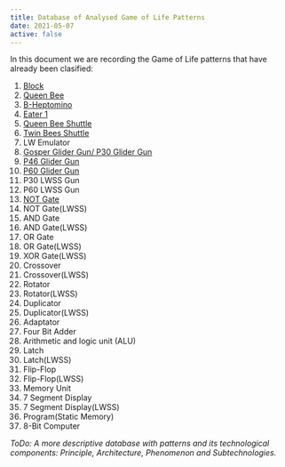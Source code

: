 ```yaml
---
title: Database of Analysed Game of Life Patterns
date: 2021-05-07
active: false
---
```


In this document we are recording the Game of Life patterns that have already been clasified:

1. [Block](https://galapagos.netlify.app/database/block) 
2. [Queen Bee](https://galapagos.netlify.app/database/queen_bee) 
3. [B-Heptomino](https://galapagos.netlify.app/database/b-heptomino/)
4. [Eater 1](https://galapagos.netlify.app/database/eater_1) 
5. [Queen Bee Shuttle](https://galapagos.netlify.app/database/queen_bee_shuttle)
6. [Twin Bees Shuttle](https://galapagos.netlify.app/database/twin_bees_shuttle)  
7. LW Emulator
8. [Gosper Glider Gun/ P30 Glider Gun](https://galapagos.netlify.app/database/gosper_glider_gun)
9. [P46 Glider Gun](https://galapagos.netlify.app/database/p46_glider_gun) 
10. [P60 Glider Gun](https://galapagos.netlify.app/database/p60_glider_gun)
11. P30 LWSS Gun 
12. P60 LWSS Gun 
13. [NOT Gate](https://galapagos.netlify.app/database/not_gate)
14. NOT Gate(LWSS)
15. AND Gate
16. AND Gate(LWSS)
17. OR Gate
18. OR Gate(LWSS)
19. XOR Gate(LWSS)
20. Crossover
21. Crossover(LWSS)
22. Rotator
23. Rotator(LWSS)
24. Duplicator
25. Duplicator(LWSS)
26. Adaptator
27. Four Bit Adder
28. Arithmetic and logic unit (ALU)
29. Latch
30. Latch(LWSS)
31. Flip-Flop
32. Flip-Flop(LWSS)
33. Memory Unit
34. 7 Segment Display
35. 7 Segment Display(LWSS)
36. Program(Static Memory)
37. 8-Bit Computer

*ToDo: A more descriptive database with patterns and its technological components: Principle, Architecture, Phenomenon and Subtechnologies.*
